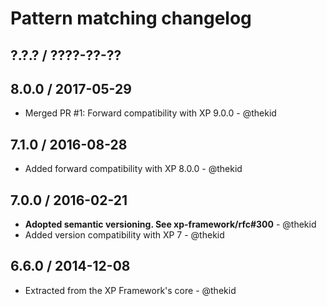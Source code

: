 Pattern matching changelog
==========================

## ?.?.? / ????-??-??

## 8.0.0 / 2017-05-29

* Merged PR #1: Forward compatibility with XP 9.0.0 - @thekid

## 7.1.0 / 2016-08-28

* Added forward compatibility with XP 8.0.0 - @thekid

## 7.0.0 / 2016-02-21

* **Adopted semantic versioning. See xp-framework/rfc#300** - @thekid 
* Added version compatibility with XP 7 - @thekid

## 6.6.0 / 2014-12-08

* Extracted from the XP Framework's core - @thekid